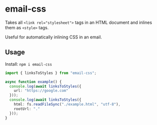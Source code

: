 # email-css

Takes all `<link rel="stylesheet">` tags in an HTML document and inlines them as `<style>` tags.

Useful for automatically inlining CSS in an email.

## Usage

Install: `npm i email-css`

```typescript
import { linksToStyles } from "email-css";

async function example() {
  console.log(await linksToStyles({
    url: "https://google.com"
  }));
  console.log(await linksToStyles({
    html: fs.readFileSync("./example.html", "utf-8"),
    rootUrl: "."
  }));
}
```
